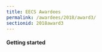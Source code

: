 ```yaml
---
title: EECS Awardees
permalink: /awardees/2018/award3/
sectionid: 2018award3
---
```


#### Getting started

